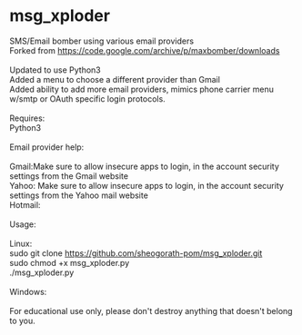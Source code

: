 # msg_xploder
SMS/Email bomber using various email providers<br>
Forked from https://code.google.com/archive/p/maxbomber/downloads<br>
<br>
Updated to use Python3<br>
Added a menu to choose a different provider than Gmail<br>
Added ability to add more email providers, mimics phone carrier menu w/smtp or OAuth specific login protocols.<br>
<br>
Requires:<br> 
  Python3<br>
<br>
Email provider help:<br>
<br>
Gmail:Make sure to allow insecure apps to login, in the account security settings from the Gmail website<br>
Yahoo: Make sure to allow insecure apps to login, in the account security settings from the Yahoo mail website<br>
Hotmail:<br>
<br>
Usage:<br>
<br>
  Linux:<br>
    sudo git clone https://github.com/sheogorath-pom/msg_xploder.git<br>
    sudo chmod +x msg_xploder.py<br>
    ./msg_xploder.py<br>
  <br>
  Windows:<br>
 <br>
For educational use only, please don't destroy anything that doesn't belong to you.
